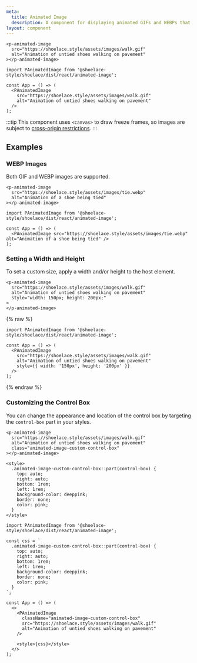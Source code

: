 ```yaml
---
meta:
  title: Animated Image
  description: A component for displaying animated GIFs and WEBPs that play and pause on interaction.
layout: component
---
```


```html:preview
<p-animated-image
  src="https://shoelace.style/assets/images/walk.gif"
  alt="Animation of untied shoes walking on pavement"
></p-animated-image>
```

```jsx:react
import PAnimatedImage from '@shoelace-style/shoelace/dist/react/animated-image';

const App = () => (
  <PAnimatedImage
    src="https://shoelace.style/assets/images/walk.gif"
    alt="Animation of untied shoes walking on pavement"
  />
);
```

:::tip
This component uses `<canvas>` to draw freeze frames, so images are subject to [cross-origin restrictions](https://developer.mozilla.org/en-US/docs/Web/HTML/CORS_enabled_image).
:::

## Examples

### WEBP Images

Both GIF and WEBP images are supported.

```html:preview
<p-animated-image
  src="https://shoelace.style/assets/images/tie.webp"
  alt="Animation of a shoe being tied"
></p-animated-image>
```

```jsx:react
import PAnimatedImage from '@shoelace-style/shoelace/dist/react/animated-image';

const App = () => (
  <PAnimatedImage src="https://shoelace.style/assets/images/tie.webp" alt="Animation of a shoe being tied" />
);
```

### Setting a Width and Height

To set a custom size, apply a width and/or height to the host element.

```html:preview
<p-animated-image
  src="https://shoelace.style/assets/images/walk.gif"
  alt="Animation of untied shoes walking on pavement"
  style="width: 150px; height: 200px;"
>
</p-animated-image>
```

{% raw %}

```jsx:react
import PAnimatedImage from '@shoelace-style/shoelace/dist/react/animated-image';

const App = () => (
  <PAnimatedImage
    src="https://shoelace.style/assets/images/walk.gif"
    alt="Animation of untied shoes walking on pavement"
    style={{ width: '150px', height: '200px' }}
  />
);
```

{% endraw %}

### Customizing the Control Box

You can change the appearance and location of the control box by targeting the `control-box` part in your styles.

```html:preview
<p-animated-image
  src="https://shoelace.style/assets/images/walk.gif"
  alt="Animation of untied shoes walking on pavement"
  class="animated-image-custom-control-box"
></p-animated-image>

<style>
  .animated-image-custom-control-box::part(control-box) {
    top: auto;
    right: auto;
    bottom: 1rem;
    left: 1rem;
    background-color: deeppink;
    border: none;
    color: pink;
  }
</style>
```

```jsx:react
import PAnimatedImage from '@shoelace-style/shoelace/dist/react/animated-image';

const css = `
  .animated-image-custom-control-box::part(control-box) {
    top: auto;
    right: auto;
    bottom: 1rem;
    left: 1rem;
    background-color: deeppink;
    border: none;
    color: pink;
  }
`;

const App = () => (
  <>
    <PAnimatedImage
      className="animated-image-custom-control-box"
      src="https://shoelace.style/assets/images/walk.gif"
      alt="Animation of untied shoes walking on pavement"
    />

    <style>{css}</style>
  </>
);
```
